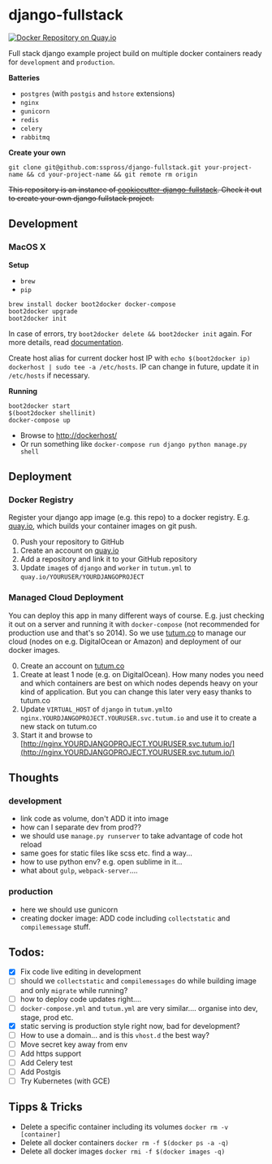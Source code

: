 # django-fullstack

[![Docker Repository on Quay.io](https://quay.io/repository/sspross/django-fullstack/status "Docker Repository on Quay.io")](https://quay.io/repository/sspross/django-fullstack)

Full stack django example project build on multiple docker containers ready for `development` and `production`.

**Batteries**

- `postgres` (with `postgis` and `hstore` extensions)
- `nginx` 
- `gunicorn` 
- `redis` 
- `celery`
- `rabbitmq`

**Create your own**

`git clone git@github.com:sspross/django-fullstack.git your-project-name && cd your-project-name && git remote rm origin`

~~This repository is an instance of [cookiecutter-django-fullstack](https://github.com/sspross/cookiecutter-django-fullstack). Check it out to create your own django fullstack project.~~

## Development

### MacOS X

**Setup**

- `brew`
- `pip`

```
brew install docker boot2docker docker-compose
boot2docker upgrade
boot2docker init
```

In case of errors, try `boot2docker delete && boot2docker init` again.
For more details, read [documentation](https://docs.docker.com/installation/mac/).

Create host alias for current docker host IP with `echo $(boot2docker ip) dockerhost | sudo tee -a /etc/hosts`.
IP can change in future, update it in `/etc/hosts` if necessary.

**Running**

```
boot2docker start
$(boot2docker shellinit)
docker-compose up
```

- Browse to [http://dockerhost/](http://dockerhost/)
- Or run something like `docker-compose run django python manage.py shell`

## Deployment

### Docker Registry

Register your django app image (e.g. this repo) to a docker registry. E.g. [quay.io](https://quay.io/), which builds your container images on git push.

0. Push your repository to GitHub
0. Create an account on [quay.io](https://quay.io/)
0. Add a repository and link it to your GitHub repository
0. Update `image`s of `django` and `worker` in `tutum.yml` to `quay.io/YOURUSER/YOURDJANGOPROJECT`  

### Managed Cloud Deployment

You can deploy this app in many different ways of course. E.g. just checking it out on a server and running it with `docker-compose` (not recommended for production use and that's so 2014). So we use [tutum.co](https://www.tutum.co/) to manage our cloud (nodes on e.g. DigitalOcean or Amazon) and deployment of our docker images. 

0. Create an account on [tutum.co](https://www.tutum.co/)
0. Create at least 1 node (e.g. on DigitalOcean). How many nodes you need and which containers are best on which nodes depends heavy on your kind of application. But you can change this later very easy thanks to tutum.co
0. Update `VIRTUAL_HOST` of `django` in `tutum.yml`to `nginx.YOURDJANGOPROJECT.YOURUSER.svc.tutum.io` and use it to create a new stack on tutum.co
0. Start it and browse to [http://nginx.YOURDJANGOPROJECT.YOURUSER.svc.tutum.io/](http://nginx.YOURDJANGOPROJECT.YOURUSER.svc.tutum.io/)

## Thoughts

### development

- link code as volume, don't ADD it into image
- how can I separate dev from prod??
- we should use `manage.py runserver` to take advantage of code hot reload
- same goes for static files like scss etc. find a way...
- how to use python env? e.g. open sublime in it...
- what about `gulp`, `webpack-server`....

### production

- here we should use gunicorn
- creating docker image: ADD code including `collectstatic` and `compilemessage` stuff.

## Todos:

- [x] Fix code live editing in development
- [ ] should we `collectstatic` and `compilemessages` do while building image and only `migrate` while running?
- [ ] how to deploy code updates right....
- [ ] `docker-compose.yml` and `tutum.yml` are very similar.... organise into dev, stage, prod etc.
- [x] static serving is production style right now, bad for development?
- [ ] How to use a domain... and is this `vhost.d` the best way?
- [ ] Move secret key away from env
- [ ] Add https support
- [ ] Add Celery test
- [ ] Add Postgis
- [ ] Try Kubernetes (with GCE)

## Tipps & Tricks

- Delete a specific container including its volumes `docker rm -v [container]`
- Delete all docker containers `docker rm -f $(docker ps -a -q)`
- Delete all docker images `docker rmi -f $(docker images -q)`

